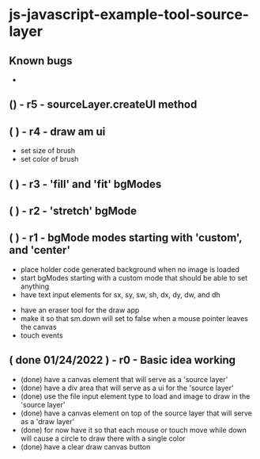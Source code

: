 # js-javascript-example-tool-source-layer

## Known bugs
* 

<!-- Maintenance -->

## () - r5 - sourceLayer.createUI method

<!-- Additional Features -->

## ( ) - r4 - draw am ui
* set size of brush
* set color of brush

## ( ) - r3 - 'fill' and 'fit' bgModes

## ( ) - r2 - 'stretch' bgMode

<!-- Minimum Viable Product -->

## ( ) - r1 - bgMode modes starting with 'custom', and 'center'
<!-- source layer -->
* place holder code generated background when no image is loaded
* start bgModes starting with a custom mode that should be able to set anything
* have text input elements for sx, sy, sw, sh, dx, dy, dw, and dh
<!-- draw -->
* have an eraser tool for the draw app
* make it so that sm.down will set to false when a mouse pointer leaves the canvas
* touch events


## ( done 01/24/2022 ) - r0 - Basic idea working
* (done) have a canvas element that will serve as a 'source layer'
* (done) have a div area that will serve as a ui for the 'source layer'
* (done) use the file input element type to load and image to draw in the 'source layer'
* (done) have a canvas element on top of the source layer that will serve as a 'draw layer'
* (done) for now have it so that each mouse or touch move while down will cause a circle to draw there with a single color
* (done) have a clear draw canvas button